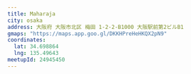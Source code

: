 ```yaml
---
title: Maharaja
city: osaka
address: 大阪府 大阪市北区 梅田 1-2-2-B1000 大阪駅前第2ビルB1
gmaps: "https://maps.app.goo.gl/DKKHPreHeHKQX2pN9"
coordinates:
  lat: 34.698864
  lng: 135.49643
meetupId: 24945450
---
```

